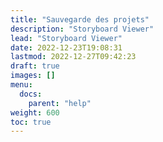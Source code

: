 ```yaml
---
title: "Sauvegarde des projets"
description: "Storyboard Viewer"
lead: "Storyboard Viewer"
date: 2022-12-23T19:08:31
lastmod: 2022-12-27T09:42:23  
draft: true
images: []
menu:
  docs:
    parent: "help"
weight: 600
toc: true
---
```


